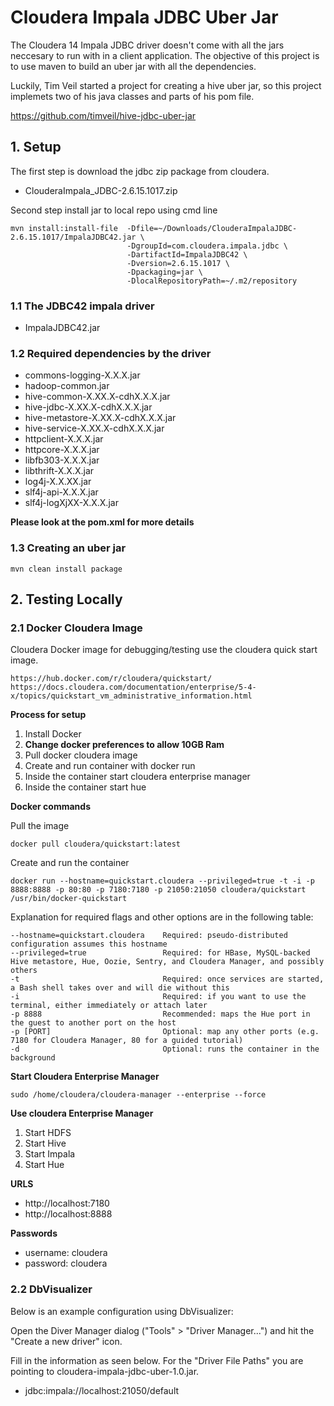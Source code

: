 # Cloudera Impala JDBC Uber Jar

The Cloudera 14 Impala JDBC driver doesn't come with all the jars neccesary to run with in a client application.  The objective of this project is to use maven to build an uber jar with all the dependencies.

Luckily, Tim Veil started a project for creating a hive uber jar, so this project implemets two of his java classes and parts of his pom file.

https://github.com/timveil/hive-jdbc-uber-jar

## 1. Setup
The first step is download the jdbc zip package from cloudera.
     
* ClouderaImpala_JDBC-2.6.15.1017.zip

Second step install jar to local repo using cmd line

    mvn install:install-file  -Dfile=~/Downloads/ClouderaImpalaJDBC-2.6.15.1017/ImpalaJDBC42.jar \
                              -DgroupId=com.cloudera.impala.jdbc \
                              -DartifactId=ImpalaJDBC42 \
                              -Dversion=2.6.15.1017 \
                              -Dpackaging=jar \
                              -DlocalRepositoryPath=~/.m2/repository

### 1.1 The JDBC42 impala driver

* ImpalaJDBC42.jar

### 1.2 Required dependencies by the driver

* commons-logging-X.X.X.jar
* hadoop-common.jar
* hive-common-X.XX.X-cdhX.X.X.jar
* hive-jdbc-X.XX.X-cdhX.X.X.jar
* hive-metastore-X.XX.X-cdhX.X.X.jar
* hive-service-X.XX.X-cdhX.X.X.jar
* httpclient-X.X.X.jar
* httpcore-X.X.X.jar
* libfb303-X.X.X.jar
* libthrift-X.X.X.jar
* log4j-X.X.XX.jar
* slf4j-api-X.X.X.jar
* slf4j-logXjXX-X.X.X.jar

**Please look at the pom.xml for more details**

### 1.3 Creating an uber jar

    mvn clean install package

## 2. Testing Locally 

### 2.1 Docker Cloudera Image

Cloudera Docker image for debugging/testing use the cloudera quick start image.
 
    https://hub.docker.com/r/cloudera/quickstart/
    https://docs.cloudera.com/documentation/enterprise/5-4-x/topics/quickstart_vm_administrative_information.html

**Process for setup**

1. Install Docker
1. **Change docker preferences to allow 10GB Ram**
1. Pull docker cloudera image
1. Create and run container with docker run 
1. Inside the container start cloudera enterprise manager
1. Inside the container start hue


**Docker commands**

Pull the image

    docker pull cloudera/quickstart:latest

Create and run the container

    docker run --hostname=quickstart.cloudera --privileged=true -t -i -p 8888:8888 -p 80:80 -p 7180:7180 -p 21050:21050 cloudera/quickstart /usr/bin/docker-quickstart

Explanation for required flags and other options are in the following table:

    --hostname=quickstart.cloudera    Required: pseudo-distributed configuration assumes this hostname
    --privileged=true                 Required: for HBase, MySQL-backed Hive metastore, Hue, Oozie, Sentry, and Cloudera Manager, and possibly others
    -t                                Required: once services are started, a Bash shell takes over and will die without this
    -i                                Required: if you want to use the terminal, either immediately or attach later
    -p 8888                           Recommended: maps the Hue port in the guest to another port on the host
    -p [PORT]                         Optional: map any other ports (e.g. 7180 for Cloudera Manager, 80 for a guided tutorial)
    -d                                Optional: runs the container in the background


**Start Cloudera Enterprise Manager**  

    sudo /home/cloudera/cloudera-manager --enterprise --force

**Use cloudera Enterprise Manager**
1. Start HDFS
1. Start Hive
1. Start Impala
1. Start Hue

**URLS**

* http://localhost:7180
* http://localhost:8888

**Passwords**

  * username: cloudera
  * password: cloudera
  
### 2.2 DbVisualizer
Below is an example configuration using DbVisualizer:

Open the Diver Manager dialog ("Tools" > "Driver Manager...") and hit the "Create a new driver" icon.

Fill in the information as seen below. For the "Driver File Paths" you are pointing to cloudera-impala-jdbc-uber-1.0.jar.

* jdbc:impala://localhost:21050/default
